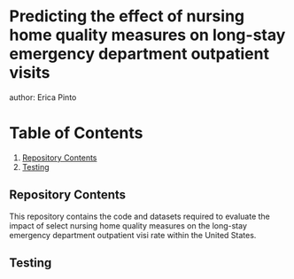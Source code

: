 # Predicting the effect of nursing home quality measures on long-stay emergency department outpatient visits 
author: Erica Pinto 

# Table of Contents
1. [Repository Contents](#Repository_Contents)
2. [Testing](#Something_else)

<a name="Repository Contents"/>

## Repository Contents
This repository contains the code and datasets required to evaluate the impact of select nursing home quality measures on the long-stay emergency department outpatient visi rate within the United States. 

## Testing
